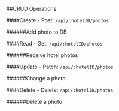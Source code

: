 ##CRUD Operations

####Create - Post:
`/api/:hotelID/photos`

######Add photo to DB

####Read - Get:
`/api/:hotelID/photos`

######Receive hotel photos

####Update - Patch:
`/api/:hotelID/photos`

######Change a photo

####Delete - Delete:
`/api/:hotelID/photos`

######Delete a photo